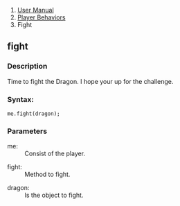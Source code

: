 <ol class="breadcrumb">
  <li><a href="#/docs/contents">User Manual</a></li>
  <li><a href="#/docs/player">Player Behaviors</a></li>
<li class="active">Fight</li>
</ol>

## fight

### Description

Time to fight the Dragon. I hope your up for the challenge.

### Syntax:

	me.fight(dragon);

### Parameters

<dl>
  <dt>me:</dt>
  <dd>Consist of the player.</dd>
</dl>

<dl>
  <dt>fight:</dt>
  <dd>Method to fight.</dd>
</dl>

<dl>
  <dt>dragon:</dt>
  <dd>Is the object to fight.</dd>
</dl>